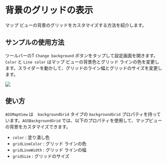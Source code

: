 <!--
# Change map view background

This sample demonstrates how to customize map view’s background grid

## How to use the sample

Tap on the `Change background` button in the toolbar to open the settings view. You can tap on the color  next to `Color` and `Line color` to change. You can use the sliders to change the grid line width and grid size.

![](image1.png)

## How it works

`AGSMapView` has a property called `backgroundGrid` of type `AGSBackgroundGrid`. The background grid lets you customize the background of the map view with the following properties:
- `color` : fill color
- `gridLineColor` : color of background grid lines
- `gridLineWidth` : width (in points) of background grid lines
- `gridSize` : size (in points) of the background grid
-->

# 背景のグリッドの表示

マップ ビューの背景のグリッドをカスタマイズする方法を紹介します。

## サンプルの使用方法

ツールバーのT `Change background` ボタンをタップして設定画面を開きます。`Color` と `Line color` はマップ ビューの背景色とグリッド ラインの色を変更します。スライダーを動かして、グリッドのライン幅とグリッドのサイズを変更します。

![](image1.png)

## 使い方

`AGSMapView` は　`backgroundGrid` タイプの `backgroundGrid` プロパティを持っています。`AGSBackgroundGrid` では、以下のプロパティを使用して、マップビューの背景をカスタマイズできます。
- `color` : 塗り潰し色
- `gridLineColor` : グリッド ラインの色
- `gridLineWidth` : グリッド ラインの幅
- `gridSize` : グリッドのサイズ
